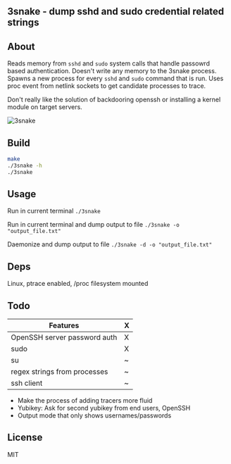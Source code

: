 3snake - dump sshd and sudo credential related strings
---




About
---
Reads memory from `sshd` and `sudo` system calls that handle passowrd based authentication. Doesn't write any memory to the 3snake process. Spawns a new process for every `sshd` and `sudo` command that is run. Uses proc event from netlink sockets to get candidate processes to trace.

Don't really like the solution of backdooring openssh or installing a kernel module on target servers.

![3snake](https://user-images.githubusercontent.com/20363764/35939498-29bed190-0c01-11e8-9e14-09516bd8ea2a.gif)






Build
---
```sh
make
./3snake -h
./3snake
```




Usage
---

Run in current terminal
`./3snake`

Run in current terminal and dump output to file
`./3snake -o "output_file.txt"`

Daemonize and dump output to file
`./3snake -d -o "output_file.txt"`





Deps
---
Linux, ptrace enabled, /proc filesystem mounted



Todo
---

| Features                                          | X   |
|---------------------------------------------------|-----|
| OpenSSH server password auth                      | X   |
| sudo                                              | X   |
| su                                                | ~   |
| regex strings from processes                      | ~   |
| ssh client                                        | ~   |

* Make the process of adding tracers more fluid
* Yubikey: Ask for second yubikey from end users, OpenSSH
* Output mode that only shows usernames/passwords




License
---
MIT







